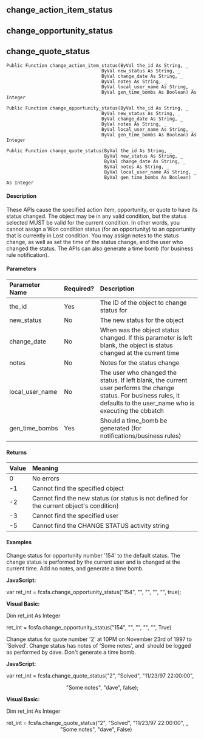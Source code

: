 change_action_item_status
---------------------------

change_opportunity_status
---------------------------

change_quote_status
---------------------

```
Public Function change_action_item_status(ByVal the_id As String, _
                                   ByVal new_status As String, _
                                   ByVal change_date As String, _
                                   ByVal notes As String, _
                                   ByVal local_user_name As String, _
                                   ByVal gen_time_bombs As Boolean) As Integer
```

```
Public Function change_opportunity_status(ByVal the_id As String, _
                                   ByVal new_status As String, _
                                   ByVal change_date As String, _
                                   ByVal notes As String, _
                                   ByVal local_user_name As String, _
                                   ByVal gen_time_bombs As Boolean) As Integer
```

```
Public Function change_quote_status(ByVal the_id As String, _
                                    ByVal new_status As String, _
                                    ByVal change_date As String, _
                                    ByVal notes As String, _
                                    ByVal local_user_name As String, _
                                    ByVal gen_time_bombs As Boolean) As Integer
```

#### Description

These APIs cause the specified action item, opportunity, or quote to have its status changed. The object may be in any valid condition, but the status selected MUST be valid for the current condition. In other words, you cannot assign a Won condition status (for an opportunity) to an opportunity that is currently in Lost condition. You may assign notes to the status change, as well as set the time of the status change, and the user who changed the status. The APIs can also generate a time bomb (for business rule notification).

#### Parameters

| Parameter Name | Required? | Description |
|:--- |:--- |:--- |
| the_id | Yes | The ID of the object to change status for |
| new_status | No | The new status for the object |
| change_date | No | When was the object status changed. If this parameter is left blank, the object is status changed at the current time |
| notes | No | Notes for the status change |
| local_user_name | No | The user who changed the status. If left blank, the current user performs the change status. For business rules, it defaults to the user_name who is executing the cbbatch |
| gen_time_bombs | Yes | Should a time_bomb be generated (for notifications/business rules) |

#### Returns

| Value | Meaning |
|:--- |:--- |
| 0 | No errors |
| -1 | Cannot find the specified object |
| -2 | Cannot find the new status (or status is not defined for the current object's condition) |
| -3 | Cannot find the specified user |
| -5 | Cannot find the CHANGE STATUS activity string |

#### Examples

 Change status for opportunity number '154' to the default status. The change status is performed by the current user and is changed at the current time. Add no notes, and generate a time bomb.

**JavaScript:**

var ret_int = fcsfa.change_opportunity_status("154", "", "", "", "", true);

**Visual Basic:**

Dim ret_int As Integer

ret_int = fcsfa.change_opportunity_status("154", "", "", "", "", True)

 Change status for quote number '2' at 10PM on November 23rd of 1997 to 'Solved'. Change status has notes of 'Some notes', and  should be logged as performed by dave. Don't generate a time bomb.

**JavaScript:**

var ret_int = fcsfa.change_quote_status("2", "Solved", "11/23/97 22:00:00",

                                        "Some notes", "dave", false);

**Visual Basic:**

Dim ret_int As Integer

ret_int = fcsfa.change_quote_status("2", "Solved", "11/23/97 22:00:00", _
                                    "Some notes", "dave", False)
